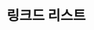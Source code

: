 ---
layout: default
nav_order: 4
comments: false 
title: '링크드 리스트'
has_children: true
parent: '자료구조'
---